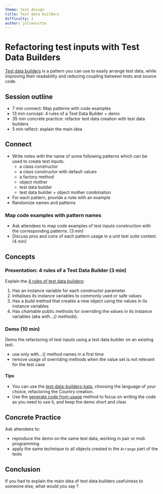 ```yaml
---
theme: test_design
title: Test data builders
difficulty: 1
author: julienvitte
---
```


# Refactoring test inputs with Test Data Builders

[Test data builders](http://www.natpryce.com/articles/000714.html) is a pattern you can use to easily arrange test data, 
while improving their readability and reducing coupling between tests and source code. 

## Session outline

* 7 min connect: Map patterns with code examples
* 13 min concept: 4 rules of a Test Data Builder + demo
* 35 min concrete practice: refactor test data creation with test data builders  
* 5 min reflect: explain the main idea

## Connect

- Write notes with the name of some following patterns which can be used to create test inputs: 
  - a class constructor
  - a class constructor with default values
  - a factory method
  - object mother
  - test data builder
  - test data builder + object mother combination
- For each pattern, provide a note with an example
- Randomize names and patterns

### Map code examples with pattern names

- Ask attendees to map code examples of test inputs construction with the corresponding patterns. (3 min)
- Discuss pros and cons of each pattern usage in a unit test suite context. (4 min)

## Concepts

### Presentation: 4 rules of a Test Data Builder (3 min)
Explain the [4 rules of test data builders](http://www.natpryce.com/articles/000714.html):
1. Has an instance variable for each constructor parameter
2. Initialises its instance variables to commonly used or safe values
3. Has a *build* method that creates a new object using the values in its instance variables
4. Has *chainable* public methods for overriding the values in its instance variables (aka *with...() methods*).

### Demo (10 min)
Demo the refactoring of test inputs using a test data builder on an existing test.
- use only with...() method names in a first time
- remove usage of overriding methods when the value set is not relevant for the test case

#### Tips
- You can use the [test-data-builders-kata](https://github.com/katalogs/test-data-builders-kata), choosing the language of your choice, refactoring the Country creation.
- Use the [generate code from usage](https://xtrem-tdd.netlify.app/Flavours/generate-code-from-usage) method to focus on writing the code as you need to use it, and keep the demo short and clear.

## Concrete Practice

Ask attendees to:
- reproduce the demo on the same test data, working in pair or mob programming
- apply the same technique to all objects created in the `Arrange` part of the tests

## Conclusion
If you had to explain the main idea of test data builders usefulness to someone else, what would you say ?
